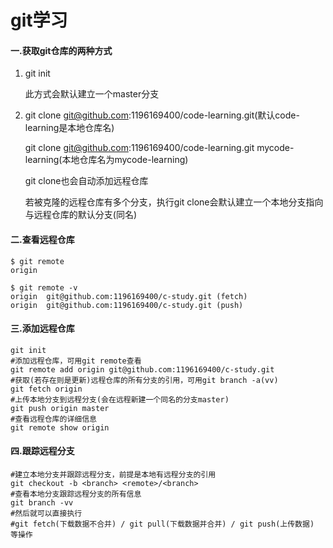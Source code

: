 # git学习

#### 一.获取git仓库的两种方式

1. git init

   此方式会默认建立一个master分支

2. git clone git@github.com:1196169400/code-learning.git(默认code-learning是本地仓库名)

   git clone git@github.com:1196169400/code-learning.git mycode-learning(本地仓库名为mycode-learning)

   git clone也会自动添加远程仓库

   若被克隆的远程仓库有多个分支，执行git clone会默认建立一个本地分支指向与远程仓库的默认分支(同名)

#### 二.查看远程仓库

```shell
$ git remote
origin

$ git remote -v
origin  git@github.com:1196169400/c-study.git (fetch)
origin  git@github.com:1196169400/c-study.git (push)
```

#### 三.添加远程仓库

```shell
git init
#添加远程仓库，可用git remote查看
git remote add origin git@github.com:1196169400/c-study.git
#获取(若存在则是更新)远程仓库的所有分支的引用，可用git branch -a(vv)
git fetch origin
#上传本地分支到远程分支(会在远程新建一个同名的分支master)
git push origin master
#查看远程仓库的详细信息
git remote show origin
```

#### 四.跟踪远程分支

```shell
#建立本地分支并跟踪远程分支，前提是本地有远程分支的引用
git checkout -b <branch> <remote>/<branch>
#查看本地分支跟踪远程分支的所有信息
git branch -vv
#然后就可以直接执行
#git fetch(下载数据不合并) / git pull(下载数据并合并) / git push(上传数据) 等操作
```

